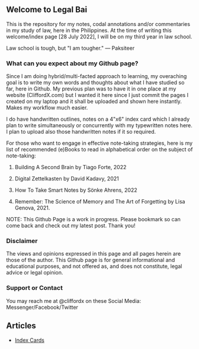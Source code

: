 ## Welcome to Legal Bai

This is the repository for my notes, codal annotations and/or commentaries in my study of law, here in the Philippines. At the time of writing this welcome/index page [28 July 2022], I will be on my third year in law school. 

Law school is tough, but "I am tougher." — Paksiteer


### What can you expect about my Github page?

Since I am doing hybrid/multi-facted approach to learning, my overaching goal is to write my own words and thoughts about what I have studied so far, here in Github. My previous plan was to have it in one place at my website (CliffordX.com) but I wanted it here since I just commit the pages I created on my laptop and it shall be uploaded and shown here instantly. Makes my workflow much easier.

I do have handwritten outlines, notes on a 4"x6" index card which I already plan to write simultaneously or concurrently with my typewritten notes here. I plan to upload also those handwritten notes if it so required.

For those who want to engage in effective note-taking strategies, here is my list of recommended (e)Books to read in alphabetical order on the subject of note-taking:

1. Building A Second Brain by Tiago Forte, 2022

2. Digital Zettelkasten by David Kadavy, 2021

3. How To Take Smart Notes by Sönke Ahrens, 2022

4. Remember: The Science of Memory and The Art of Forgetting by Lisa Genova, 2021.


NOTE: This Github Page is a work in progress. Please bookmark so can come back and check out my latest post. Thank you!

### Disclaimer
The views and opinions expressed in this page and all pages herein are those of the author. This Github page is for general informational and educational purposes, and not offered as, and does not constitute, legal advice or legal opinion.


### Support or Contact

You may reach me at @cliffordx on these Social Media: Messenger/Facebook/Twitter

## Articles
- <a href="
https://cliffordx.github.io/legalbai/Index_Cards">Index Cards</a>

